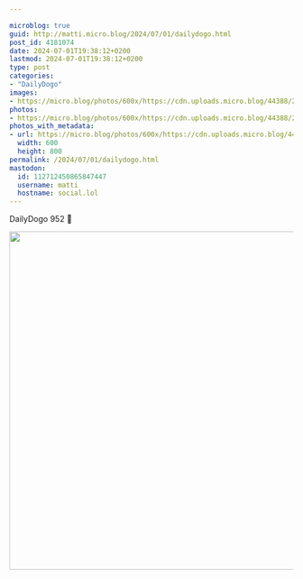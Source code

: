 ```yaml
---

microblog: true
guid: http://matti.micro.blog/2024/07/01/dailydogo.html
post_id: 4181074
date: 2024-07-01T19:38:12+0200
lastmod: 2024-07-01T19:38:12+0200
type: post
categories:
- "DailyDogo"
images:
- https://micro.blog/photos/600x/https://cdn.uploads.micro.blog/44388/2024/cc8797f1e23148869a3db49b70e33c63.jpg
photos:
- https://micro.blog/photos/600x/https://cdn.uploads.micro.blog/44388/2024/cc8797f1e23148869a3db49b70e33c63.jpg
photos_with_metadata:
- url: https://micro.blog/photos/600x/https://cdn.uploads.micro.blog/44388/2024/cc8797f1e23148869a3db49b70e33c63.jpg
  width: 600
  height: 800
permalink: /2024/07/01/dailydogo.html
mastodon:
  id: 112712450865847447
  username: matti
  hostname: social.lol
---
```

DailyDogo 952 🐶

<img src="https://micro.blog/photos/600x/https://blog.martin-haehnel.de/uploads/2024/cc8797f1e23148869a3db49b70e33c63.jpg" width="600" alt="" />
